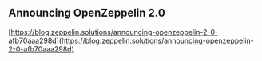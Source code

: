 ## Announcing OpenZeppelin 2.0
  
  [https://blog.zeppelin.solutions/announcing-openzeppelin-2-0-afb70aaa298d](https://blog.zeppelin.solutions/announcing-openzeppelin-2-0-afb70aaa298d)